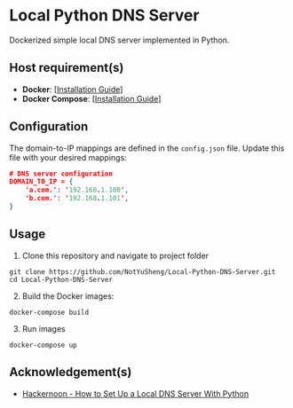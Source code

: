 # Local Python DNS Server

Dockerized simple local DNS server implemented in Python.

## Host requirement(s)
- **Docker**: [[Installation Guide](https://docs.docker.com/engine/install/)]
- **Docker Compose**: [[Installation Guide](https://docs.docker.com/compose/install/)]

## Configuration
The domain-to-IP mappings are defined in the `config.json` file. Update this file with your desired mappings:
```json
# DNS server configuration
DOMAIN_TO_IP = {
    'a.com.': '192.168.1.100',
    'b.com.': '192.168.1.101',
}
```

## Usage
1.  Clone this repository and navigate to project folder
```
git clone https://github.com/NotYuSheng/Local-Python-DNS-Server.git
cd Local-Python-DNS-Server
```

2.  Build the Docker images:
```
docker-compose build
```

3.  Run images
```
docker-compose up
```

## Acknowledgement(s)
- [Hackernoon - How to Set Up a Local DNS Server With Python](https://hackernoon.com/how-to-set-up-a-local-dns-server-with-python)

